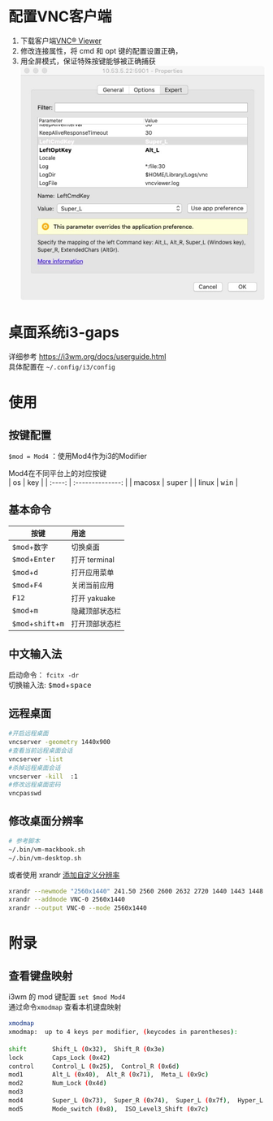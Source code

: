 # 配置VNC客户端 

1. 下载客户端[VNC® Viewer](https://www.realvnc.com/en/connect/download/viewer/)
2. 修改连接属性，将 cmd 和 opt 键的配置设置正确，
3. 用全屏模式，保证特殊按键能够被正确捕获
   ![配置](images/vnc-connect.jpg)

# 桌面系统i3-gaps

详细参考 https://i3wm.org/docs/userguide.html  
具体配置在 ```~/.config/i3/config```

# 使用

## 按键配置

```$mod = Mod4```  ：使用Mod4作为i3的Modifier 

 Mod4在不同平台上的对应按键     
|   os   |       key        |
| :----: | :--------------: |
| macosx | <kbd>super</kbd> |
| linux  |  <kbd>win</kbd>  |
 
 
## 基本命令
| 按键                                          | 用途           |
| --------------------------------------------- | :------------- |
| <kbd>$mod</kbd>+<kbd>数字</kbd>               | 切换桌面       |
| <kbd>$mod</kbd>+<kbd>Enter</kbd>              | 打开 terminal  |
| <kbd>$mod</kbd>+<kbd>d </kbd>                 | 打开应用菜单   |
| <kbd>$mod</kbd>+<kbd>F4</kbd>                 | 关闭当前应用   |
| <kbd>F12</kbd>                                | 打开 yakuake   |
| <kbd>$mod</kbd>+<kbd>m</kbd>                  | 隐藏顶部状态栏 |
| <kbd>$mod</kbd>+<kbd>shift</kbd>+<kbd>m</kbd> | 打开顶部状态栏 |

## 中文输入法
启动命令： ```fcitx -dr```  
切换输入法: <kbd>$mod</kbd>+<kbd>space</kbd>  
 

## 远程桌面

```bash
#开启远程桌面
vncserver -geometry 1440x900
#查看当前远程桌面会话
vncserver -list
#杀掉远程桌面会话
vncserver -kill  :1
#修改远程桌面密码
vncpasswd
```

## 修改桌面分辨率
```bash
# 参考脚本
~/.bin/vm-mackbook.sh
~/.bin/vm-desktop.sh
```
或者使用 xrandr
[添加自定义分辨率](https://wiki.archlinux.org/index.php/Xrandr#Adding_undetected_resolutions)
```bash
xrandr --newmode "2560x1440" 241.50 2560 2600 2632 2720 1440 1443 1448 1481 -hsync +vsync
xrandr --addmode VNC-0 2560x1440
xrandr --output VNC-0 --mode 2560x1440
```
# 附录
## 查看键盘映射

i3wm 的 mod 键配置
`set $mod Mod4`  
通过命令`xmodmap` 查看本机键盘映射

```bash
xmodmap
xmodmap:  up to 4 keys per modifier, (keycodes in parentheses):

shift       Shift_L (0x32),  Shift_R (0x3e)
lock        Caps_Lock (0x42)
control     Control_L (0x25),  Control_R (0x6d)
mod1        Alt_L (0x40),  Alt_R (0x71),  Meta_L (0x9c)
mod2        Num_Lock (0x4d)
mod3
mod4        Super_L (0x73),  Super_R (0x74),  Super_L (0x7f),  Hyper_L (0x80)
mod5        Mode_switch (0x8),  ISO_Level3_Shift (0x7c)

```
